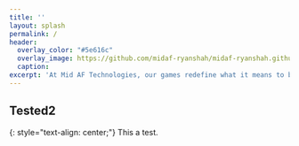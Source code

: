 ```yaml
---
title: ''
layout: splash
permalink: /
header:
  overlay_color: "#5e616c"
  overlay_image: https://github.com/midaf-ryanshah/midaf-ryanshah.github.io/blob/master/assets/images/header_bg.png?raw=true
  caption:
excerpt: 'At Mid AF Technologies, our games redefine what it means to be bold, ambitious, and unapologetically original.<br /><br />That''s Mid AF.<br />'
---
```


## Tested2
{: style="text-align: center;"}
This a test.
